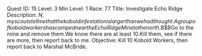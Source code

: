 Quest ID: 15
Level: 3
Min Level: 1
Race: 77
Title: Investigate Echo Ridge
Description: $N, my scouts tell me that the kobold infestation is larger than we had thought.A group of kobold workers has camped near the Echo Ridge Mine to the north.$B$BGo to the mine and remove them.We know there are at least 10.Kill them, see if there are more, then report back to me.
Objective: Kill 10 Kobold Workers, then report back to Marshal McBride.

